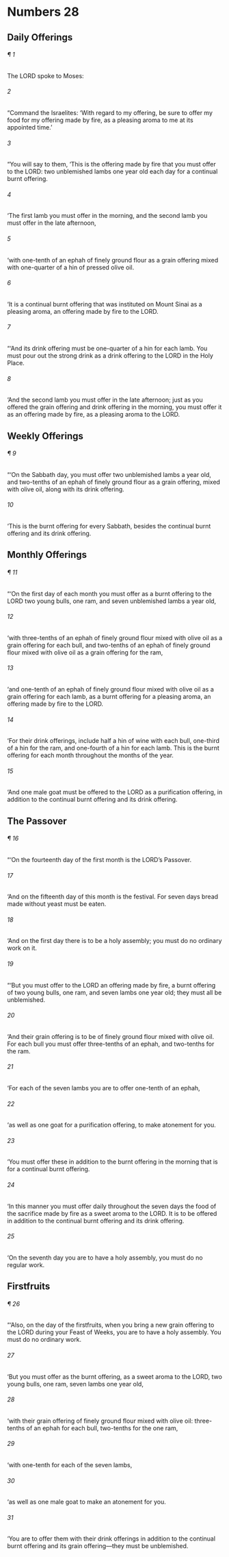 # Numbers 28
## Daily Offerings
###### ¶ 1
The LORD spoke to Moses:
###### 2
“Command the Israelites: ‘With regard to my offering, be sure to offer my food for my offering made by fire, as a pleasing aroma to me at its appointed time.’
###### 3
“You will say to them, ‘This is the offering made by fire that you must offer to the LORD: two unblemished lambs one year old each day for a continual burnt offering.
###### 4
‘The first lamb you must offer in the morning, and the second lamb you must offer in the late afternoon,
###### 5
‘with one-tenth of an ephah of finely ground flour as a grain offering mixed with one-quarter of a hin of pressed olive oil.
###### 6
‘It is a continual burnt offering that was instituted on Mount Sinai as a pleasing aroma, an offering made by fire to the LORD.
###### 7
“‘And its drink offering must be one-quarter of a hin for each lamb. You must pour out the strong drink as a drink offering to the LORD in the Holy Place.
###### 8
‘And the second lamb you must offer in the late afternoon; just as you offered the grain offering and drink offering in the morning, you must offer it as an offering made by fire, as a pleasing aroma to the LORD.
## Weekly Offerings
###### ¶ 9
“‘On the Sabbath day, you must offer two unblemished lambs a year old, and two-tenths of an ephah of finely ground flour as a grain offering, mixed with olive oil, along with its drink offering.
###### 10
‘This is the burnt offering for every Sabbath, besides the continual burnt offering and its drink offering.
## Monthly Offerings
###### ¶ 11
“‘On the first day of each month you must offer as a burnt offering to the LORD two young bulls, one ram, and seven unblemished lambs a year old,
###### 12
‘with three-tenths of an ephah of finely ground flour mixed with olive oil as a grain offering for each bull, and two-tenths of an ephah of finely ground flour mixed with olive oil as a grain offering for the ram,
###### 13
‘and one-tenth of an ephah of finely ground flour mixed with olive oil as a grain offering for each lamb, as a burnt offering for a pleasing aroma, an offering made by fire to the LORD.
###### 14
‘For their drink offerings, include half a hin of wine with each bull, one-third of a hin for the ram, and one-fourth of a hin for each lamb. This is the burnt offering for each month throughout the months of the year.
###### 15
‘And one male goat must be offered to the LORD as a purification offering, in addition to the continual burnt offering and its drink offering.
## The Passover
###### ¶ 16
“‘On the fourteenth day of the first month is the LORD’s Passover.
###### 17
‘And on the fifteenth day of this month is the festival. For seven days bread made without yeast must be eaten.
###### 18
‘And on the first day there is to be a holy assembly; you must do no ordinary work on it.
###### 19
“‘But you must offer to the LORD an offering made by fire, a burnt offering of two young bulls, one ram, and seven lambs one year old; they must all be unblemished.
###### 20
‘And their grain offering is to be of finely ground flour mixed with olive oil. For each bull you must offer three-tenths of an ephah, and two-tenths for the ram.
###### 21
‘For each of the seven lambs you are to offer one-tenth of an ephah,
###### 22
‘as well as one goat for a purification offering, to make atonement for you.
###### 23
‘You must offer these in addition to the burnt offering in the morning that is for a continual burnt offering.
###### 24
‘In this manner you must offer daily throughout the seven days the food of the sacrifice made by fire as a sweet aroma to the LORD. It is to be offered in addition to the continual burnt offering and its drink offering.
###### 25
‘On the seventh day you are to have a holy assembly, you must do no regular work.
## Firstfruits
###### ¶ 26
“‘Also, on the day of the firstfruits, when you bring a new grain offering to the LORD during your Feast of Weeks, you are to have a holy assembly. You must do no ordinary work.
###### 27
‘But you must offer as the burnt offering, as a sweet aroma to the LORD, two young bulls, one ram, seven lambs one year old,
###### 28
‘with their grain offering of finely ground flour mixed with olive oil: three-tenths of an ephah for each bull, two-tenths for the one ram,
###### 29
‘with one-tenth for each of the seven lambs,
###### 30
‘as well as one male goat to make an atonement for you.
###### 31
‘You are to offer them with their drink offerings in addition to the continual burnt offering and its grain offering—they must be unblemished.
